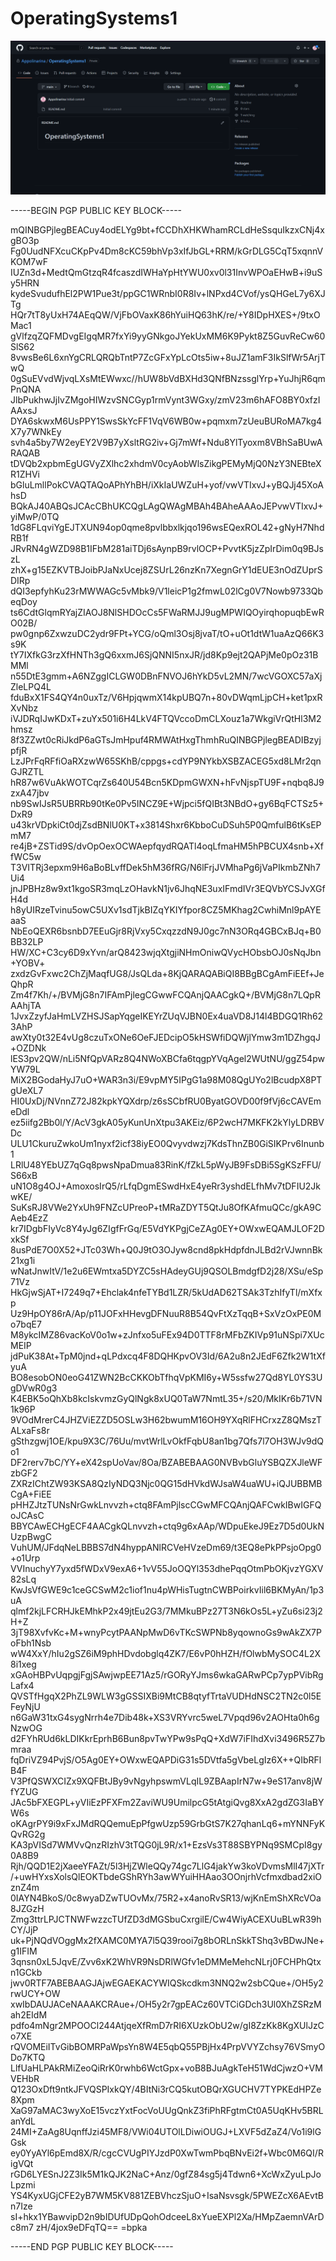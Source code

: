 # OperatingSystems1
![](./repository.png)


-----BEGIN PGP PUBLIC KEY BLOCK-----


mQINBGPjlegBEACuy4odELYg9bt+fCCDhXHKWhamRCLdHeSsquIkzxCNj4xgBO3p
Fg0UudNFXcuCKpPv4Dm8cKC59bhVp3xIfJbGL+RRM/kGrDLG5CqT5xqnnVKOM7wF
IUZn3d+MedtQmGtzqR4fcaszdIWHaYpHtYWU0xv0l31InvWPOaEHwB+i9uSy5HRN
kydeSvudufhEl2PW1Pue3t/ppGC1WRnbI0R8Iv+lNPxd4CVof/ysQHGeL7y6XJTg
HQr7tT8yUxH74AEqQW/VjFbOVaxK86hYuiHQ63hK/re/+Y8IDpHXES+/9txOMac1
gVlfzqZQFMDvgEIgqMR7fxYi9yyGNkgoJYekUxMM6K9Pykt8Z5GuvReCw60SlS62
8vwsBe6L6xnYgCRLQRQbTntP7ZcGFxYpLcOts5iw+8uJZ1amF3IkSlfWr5ArjTwQ
0gSuEVvdWjvqLXsMtEWwxc//hUW8bVdBXHd3QNfBNzssglYrp+YuJhjR6qmPnQNA
JlbPukhwJjIvZMgoHIWzvSNCGyp1rmVynt3WGxy/zmV23m6hAFO8BY0xfzIAAxsJ
DYA6skwxM6UsPPY1SwsSkYcFF1VqV6WB0w+pqmxm7zUeuBURoMA7kg4X7y7WNkEy
svh4a5by7W2eyEY2V9B7yXsltRG2iv+Gj7mWf+Ndu8YlTyoxm8VBhSaBUwARAQAB
tDVQb2xpbmEgUGVyZXlhc2xhdmV0cyAobWlsZikgPEMyMjQ0NzY3NEBteXR1ZHVi
bGluLmllPokCVAQTAQoAPhYhBH/iXkIaUWZuH+yof/vwVTIxvJ+yBQJj45XoAhsD
BQkAJ40ABQsJCAcCBhUKCQgLAgQWAgMBAh4BAheAAAoJEPvwVTIxvJ+yiMwP/0TQ
1dG8FLqviYgEJTXUN94op0qme8pvlbbxlkjqo196wsEQexROL42+gNyH7NhdRB1f
JRvRN4gWZD98B1IFbM281aiTDj6sAynpB9rvlOCP+PvvtK5jzZpIrDim0q9BJszL
zhX+g15EZKVTBJoibPJaNxUcej8ZSUrL26nzKn7XegnGrY1dEUE3nOdZUprSDIRp
dQI3epfyhKu23rMWWAGc5vMbk9/V1leicP1g2fmwL02lCg0V7Nowb9733QbeqDoy
ts6CdtGlqmRYajZIAOJ8NlSHDOcCs5FWaRMJJ9ugMPWIQOyirqhopuqbEwRO02B/
pw0gnp6ZxwzuDC2ydr9FPt+YCG/oQml3Osj8jvaT/tO+uOt1dtW1uaAzQ66K3s9K
tY7IXfkG3rzXfHNTh3gQ6xxmJ6SjQNNI5nxJR/jd8Kp9ejt2QAPjMe0pOz31BMMl
n55DtE3gmm+A6NZggICLGW0DBnFNVOJ6hYkD5vL2MN/7wcVGOXC57aXjZleLPQ4L
fduBxX1FS4QY4n0uxTz/V6HpjqwmX14kpUBQ7n+80vDWqmLjpCH+ket1pxRXvNbz
iVJDRqIJwKDxT+zuYx501i6H4LkV4FTQVccoDmCLXouz1a7WkgiVrQtHl3M2hmsz
8f3ZZwt0cRiJkdP6aGTsJmHpuf4RMWAtHxgThmhRuQINBGPjlegBEADIBzyjpfjR
LzJPrFqRFfiOaRXzwW65SKhB/cppgs+cdYP9NYkbXSBZACEG5xd8LMr2qnGJRZTL
hR87w6VuAkWOTCqrZs640U54Bcn5KDpmGWXN+hFvNjspTU9F+nqbq8J9zxA47jbv
nb9SwIJsR5UBRRb90tKe0Pv5INCZ9E+Wjpci5fQIBt3NBdO+gy6BqFCTSz5+DxR9
u43krVDpkiCt0djZsdBNlU0KT+x3814Shxr6KbboCuDSuh5P0QmfulB6tKsEPmM7
re4jB+ZSTid9S/dvOpOexOCWAepfqydRQATl4oqLfmaHM5hPBCUX4snb+XffWC5w
T3VITRj3epxm9H6aBoBLvffDek5hM36fRG/N6lFrjJVMhaPg6jVaPIkmbZNh7Ui4
jnJPBHz8w9xt1kgoSR3mqLzOHavkN1jv6JhqNE3uxIFmdIVr3EQVbYCSJvXGfH4d
h8yUIRzeTvinu5owC5UXv1sdTjkBIZqYKIYfpor8CZ5MKhag2CwhiMnl9pAYEaaS
NbEoQEXR6bsnbD7EEuGjr8RjVxy5CxqzzdN9J0gc7nN3ORq4GBCxBJq+B0BB32LP
HW/XC+C3cy6D9xYvn/arQ8423wjqXtgjiNHmOniwQVycHObsbOJ0sNqJbn+YOBV+
zxdzGvFxwc2ChZjMaqfUG8/JsQLda+8KjQARAQABiQI8BBgBCgAmFiEEf+JeQhpR
Zm4f7Kh/+/BVMjG8n7IFAmPjlegCGwwFCQAnjQAACgkQ+/BVMjG8n7LQpRAAhjTA
1JvxZzyfJaHmLVZHSJSapYqgeIKEYrZUqVJBN0Ex4uaVD8J14l4BDGQ1Rh623AhP
awXty0t32E4vUg8czuTxONe6OeFJEDcipO5kHSWfiDQWjlYmw3m1DZhgqJ+OZDNk
lES3pv2QW/nLi5NfQpVARz8Q4NWoXBCfa6tqgpYVqAgel2WUtNU/ggZ54pwYW79L
MiX2BGodaHyJ7uO+WAR3n3i/E9vpMY5IPgG1a98M08QgUYo2lBcudpX8PTgUeXL7
HI0UxDj/NVnnZ72J82kpkYQXdrp/z6sSCbfRU0ByatGOVD00f9fVj6cCAVEmeDdl
ez5iifg2Bb0l/Y/AcV3gkA05yKunUnXtpu3AKEiz/6P2wcH7MKFK2kYlyLDRBVDc
ULU1CkuruZwkoUm1nyxf2icf38iyEO0Qvyvdwzj7KdsThnZB0GiSIKPrv6Inunb1
LRlU48YEbUZ7qGq8pwsNpaDmua83RinK/fZkL5pWyJB9FsDBi5SgKSzFFU/S66xB
uN1O8g4OJ+AmoxosIrQ5/rLfqDgmESwdHxE4yeRr3yshdELfhMv7tDFIU2JkwKE/
SuKsRJ8VWe2YxUh9FNZcUPreoP+tMRaZDYT5QtJu8OfKAfmuQCc/gkA9CAeb4EzZ
kr7IDgbFIyVc8Y4yJg6ZIgfFrGq/E5VdYKPgjCeZAg0EY+OWxwEQAMJLOF2DxkSf
8usPdE7O0X52+JTc03Wh+Q0J9tO3OJyw8cnd8pkHdpfdnJLBd2rVJwnnBk21xg1i
wNatJnwItV/1e2u6EWmtxa5DYZC5sHAdeyGUj9QSOLBmdgfD2j28/XSu/eSp71Vz
HkGjwSjAT+I7249q7+Ehclak4nfeTYBd1LZR/5kUdAD62TSAk3TzhIfyTl/mXfxp
Uz9HpOY86rA/Ap/p11JOFxHHevgDFNuuR8B54QvFtXzTqqB+SxVzOxPE0Mo7bqE7
M8ykcIMZ86vacKoV0o1w+zJnfxo5uFEx94D0TTF8rMFbZKIVp91uNSpi7XUcMEIP
jdPuK38At+TpM0jnd+qLPdxcq4F8DQHKpvOV3Id/6A2u8n2JEdF6Zfk2W1tXfyuA
BO8esobON0eoG41ZWN2BcCKKObTfhqVpKMI6y+W5ssfw27Qd8YL0YS3UgDVwR0g3
K4EBK5oQhXb8kcIskvmzGyQlNgk8xUQ0TaW7NmtL35+/s20/MkIKr6b71VN1k96P
9VOdMrerC4JHZViEZZD5OSLw3H62bwumM16OH9YXqRlFHCrxzZ8QMszTALxaFs8r
gSthzgwj1OE/kpu9X3C/76Uu/mvtWrlLvOkfFqbU8an1bg7Qfs7l7OH3WJv9dQo1
DF2rerv7bC/YY+eX42spUoVav/8Oa/BZABEBAAG0NVBvbGluYSBQZXJleWFzbGF2
ZXRzIChtZW93KSA8QzIyNDQ3Njc0QG15dHVkdWJsaW4uaWU+iQJUBBMBCgA+FiEE
pHHZJtzTUNsNrGwkLnvvzh+ctq8FAmPjlscCGwMFCQAnjQAFCwkIBwIGFQoJCAsC
BBYCAwECHgECF4AACgkQLnvvzh+ctq9g6xAAp/WDpuEkeJ9Ez7D5d0UkNUzpBwgC
VuhUM/JFdqNeLBBBS7dN4hyppANlRCVeHVzeDm69/t3EQ8ePkPPsjoOpg0+o1Urp
VVInuchyY7yxd5fWDxV9exA6+1vV55JoOQYl353dhePqqOtmPbOKjvzYGXV82sLq
KwJsVfGWE9c1ceGCSwM2c1iof1nu4pWHisTugtnCWBPoirkvIil6BKMyAn/1p3uA
qlmf2kjLFCRHJkEMhkP2x49jtEu2G3/7MMkuBPz27T3N6kOs5L+yZu6si23j2H+Z
3jT98XvfvKc+M+wnyPcytPAANpMwD6vTKcSWPNb8yqownoGs9wAkZX7PoFbh1Nsb
wW4XxY/hIu2gSZ6iM9phHDvdobglq4ZK7/E6vP0hHZH/fOlwbMySOC4L2X8i1xeg
xGAoHBPvUqpgjFgjSAwjwpEE71Az5/rGORyYJms6wkaGARwPCp7ypPVibRgLafx4
QVSTfHgqX2PhZL9WLW3gGSSIXBi9MtCB8qtyfTrtaVUDHdNSC2TN2c0l5EFeyNjU
n6GaW31txG4sygNrrh4e7Dib48k+XS3VRYvrc5weL7Vpqd96v2AOHta0h6gNzwOG
d2FYhRUd6kLDIKkrEprhB6Bun8pvTwYPw9sPqQ+XdW7iFIhdXvi3496R5Z7bmraa
fqDriVZ94PvjS/O5Ag0EY+OWxwEQAPDiG31s5DVtfa5gVbeLgIz6X++QIbRFlB4F
V3PfQSWXCIZx9XQFBtJBy9vNgyhpswmVLqIL9ZBAapIrN7w+9eS17anv8jWfYZUG
JAc5bFXEGPL+yVIiEzPFXFm2ZaviWU9UmilpcG5tAtgiQvg8XxA2gdZG3IaBYW6s
oKAgrPY9i9xFxJMdRQQemuEpPfgwUzp59GrbGtS7K27qhanLq6+mYNNFyKQvRG2g
KA3pVISd7WMVvQnzRIzhV3tTQG0jL9R/x1+EzsVs3T88SBYPNq9SMCpI8gy0A8B9
Rjh/QQD1E2jXaeeYFAZt/5l3HjZWleQQy74gc7LlG4jakYw3koVDvmsMlI47jXTr
/+uwHYxsXolsQlEOKTbdeGShRYh3awWYuiHHAao3OOnjrhVcfmxdbad2xiOznZ4m
0IAYN4BkoS/0c8wyaDZwTUOvMx/75R2+x4anoRvSR13/wjKnEmShXRcVOa8JZGzH
Zmg3ttrLPJCTNWFwzzcTUfZD3dMGSbuCxrgilE/Cw4WiyACEXUuBLwR39hCY/JjP
uk+PjNQdVOggMx2fXAMC0MYA7l5Q39rooi7g8bORLnSkkTShq3vBDwJNe+g1IFIM
3qnsn0xL5JqvE/Zvv6xK2WhVR9NsDRlWGfv1eDMMeMehcNLrj0FCHPhQtxn1GCkb
jwv0RTF7ABEBAAGJAjwEGAEKACYWIQSkcdkm3NNQ2w2sbCQue+/OH5y2rwUCY+OW
xwIbDAUJACeNAAAKCRAue+/OH5y2r7gpEACz60VTCiGDch3Ul0XhZSRzMah2EIdM
pdfo4mNgr2MPOOCl244AtjqeXfRmD7rRI6XUzkObU2w/gI8ZzKk8KgXUlJzCo7XE
rQVOMEiITvGibBOMRPaWpsYn8W4E5qbQ55PBjHx4PrpVVYZchsy76VSmyODo7KTQ
LlfUaHLPAkRMiZeoQiRrK0rwhb6WctGpx+voB8BJuAgkTeH51WdCjwzO+VMVEHbR
Q123OxDft9ntkJFVQSPIxkQY/4BItNi3rCQ5kutOBQrXGUCHV7TYPKEdHPZe8Xpm
XaG97aMAC3wyXoE15vczYxtFocVoUUgQnkZ3fiPhRFgtmCt0A5UqKHv5BRLanYdL
24MI+ZaAg8UqnffJzi45MF8/VWi04UTOlLDiwiOUGJ+LXVF5dZaZ4/Vo1i9lGGsk
ey0YyAYl6pEmd8X/R/cgcCVUgPIYJzdP0XwTwmPbqBNvEi2f+Wbc0M6QI/RigVQt
rGD6LYESnJ2Z3Ik5M1kQJK2NaC+Anz/0gfZ84sg5j4Tdwn6+XcWxZyuLpJoLpzmi
YS4KyxUGjCFE2yB7WM5KV881ZEBVhczSjuO+IsaNsvsgk/5PWEZcX6AEvtBn7Ize
sI+hkx1YBawvipD2n9bIDUfUDpQohOdceeL8xYueEXPl2Xa/HMpZaemnVArDc8m7
zH/4jox9eDFqTQ==
=bpka


-----END PGP PUBLIC KEY BLOCK-----